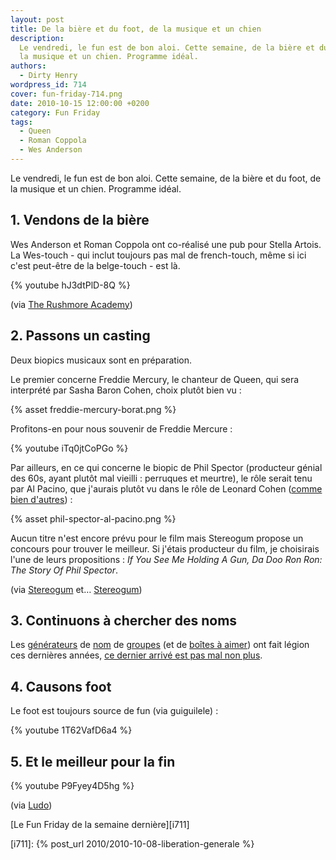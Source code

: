 ```yaml
---
layout: post
title: De la bière et du foot, de la musique et un chien
description:
  Le vendredi, le fun est de bon aloi. Cette semaine, de la bière et du foot, de
  la musique et un chien. Programme idéal.
authors:
  - Dirty Henry
wordpress_id: 714
cover: fun-friday-714.png
date: 2010-10-15 12:00:00 +0200
category: Fun Friday
tags:
  - Queen
  - Roman Coppola
  - Wes Anderson
---
```


Le vendredi, le fun est de bon aloi. Cette semaine, de la bière et du foot, de
la musique et un chien. Programme idéal.

## 1. Vendons de la bière

Wes Anderson et Roman Coppola ont co-réalisé une pub pour Stella Artois. La
Wes-touch - qui inclut toujours pas mal de french-touch, même si ici c'est
peut-être de la belge-touch - est là.

{% youtube hJ3dtPlD-8Q %}

(via
[The Rushmore Academy](http://rushmoreacademy.com/2010/10/11/wes-anderson-and-roman-coppolas-ad-for-stella-artois))

## 2. Passons un casting

Deux biopics musicaux sont en préparation.

Le premier concerne Freddie Mercury, le chanteur de Queen, qui sera interprété
par Sasha Baron Cohen, choix plutôt bien vu :

{% asset freddie-mercury-borat.png %}

Profitons-en pour nous souvenir de Freddie Mercure :

{% youtube iTq0jtCoPGo %}

Par ailleurs, en ce qui concerne le biopic de Phil Spector (producteur génial
des 60s, ayant plutôt mal vieilli : perruques et meurtre), le rôle serait tenu
par Al Pacino, que j'aurais plutôt vu dans le rôle de Leonard Cohen
([comme bien d'autres](http://i2.pinger.pl/pgr390/ea0abce00029a3bd4a147b97/al-pacino-totally-looks-like-leonard-cohen.jpg)) :

{% asset phil-spector-al-pacino.png %}

Aucun titre n'est encore prévu pour le film mais Stereogum propose un concours
pour trouver le meilleur. Si j'étais producteur du film, je choisirais l'une de
leurs propositions : _If You See Me Holding A Gun, Da Doo Ron Ron: The Story Of
Phil Spector_.

(via
[Stereogum](http://stereogum.com/513961/sacha-baron-cohen-cast-as-freddie-mercury/casting-couch/)
et…
[Stereogum](http://stereogum.com/540682/name-the-phil-spector-biopic-starring-al-pacin/casting-couch/))

## 3. Continuons à chercher des noms

Les [générateurs](http://www.nukekiller.net/cgi-bin/namer.cgi) de
[nom](http://www.bandnamemaker.com/generator/) de
[groupes](http://www.noiseaddicts.com/2009/03/random-band-name-cover-album/) (et
de [boîtes à aimer](http://www.dotomator.com/web20.html)) ont fait légion ces
dernières années,
[ce dernier arrivé est pas mal non plus](http://chillwitchnamemagic.com/).

## 4. Causons foot

Le foot est toujours source de fun (via guiguilele) :

{% youtube 1T62VafD6a4 %}

## 5. Et le meilleur pour la fin

{% youtube P9Fyey4D5hg %}

(via
[Ludo](http://www.geeek.org/post/jesse-:-mon-nouvel-assistant-personnel-930))

[Le Fun Friday de la semaine dernière][i711]

[i711]: {% post_url 2010/2010-10-08-liberation-generale %}
